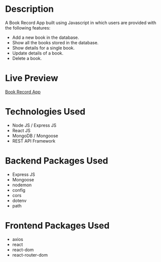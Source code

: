 # Description
A Book Record App built using Javascript in which users are provided with the following features:

- Add a new book in the database.
- Show all the books stored in the database.
- Show details for a single book.
- Update details of a book.
- Delete a book.

# Live Preview

[Book Record App](https://book-record-website.herokuapp.com/)

# Technologies Used

- Node JS / Express JS
- React JS
- MongoDB / Mongoose
- REST API Framework

# Backend Packages Used

- Express JS
- Mongoose
- nodemon
- config
- cors
- dotenv
- path

# Frontend Packages Used

- axios
- react
- react-dom
- react-router-dom

